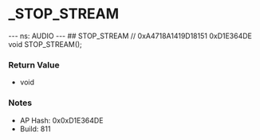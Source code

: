 # _STOP_STREAM

--- ns: AUDIO --- ## STOP_STREAM  // 0xA4718A1419D18151 0xD1E364DE void STOP_STREAM();

### Return Value
* void

### Notes
* AP Hash: 0x0xD1E364DE
* Build: 811

